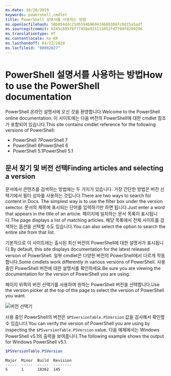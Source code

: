 ```yaml
---
ms.date: 10/20/2019
keywords: powershell,cmdlet
title: PowerShell 설명서를 사용하는 방법
ms.openlocfilehash: 50b054ddc21d55946969414688306fc0d15a5adf
ms.sourcegitcommit: 6545c60578f7745be015111052fd7769f8289296
ms.translationtype: HT
ms.contentlocale: ko-KR
ms.lasthandoff: 04/22/2020
ms.locfileid: "80082827"
---
```

# <a name="how-to-use-the-powershell-documentation"></a><span data-ttu-id="c6af6-103">PowerShell 설명서를 사용하는 방법</span><span class="sxs-lookup"><span data-stu-id="c6af6-103">How to use the PowerShell documentation</span></span>

<span data-ttu-id="c6af6-104">PowerShell 온라인 설명서에 오신 것을 환영합니다.</span><span class="sxs-lookup"><span data-stu-id="c6af6-104">Welcome to the PowerShell online documentation.</span></span> <span data-ttu-id="c6af6-105">이 사이트에는 다음 버전의 PowerShell에 대한 cmdlet 참조가 포함되어 있습니다.</span><span class="sxs-lookup"><span data-stu-id="c6af6-105">This site contains cmdlet reference for the following versions of PowerShell:</span></span>

- <span data-ttu-id="c6af6-106">PowerShell 7</span><span class="sxs-lookup"><span data-stu-id="c6af6-106">PowerShell 7</span></span>
- <span data-ttu-id="c6af6-107">PowerShell 6</span><span class="sxs-lookup"><span data-stu-id="c6af6-107">PowerShell 6</span></span>
- <span data-ttu-id="c6af6-108">PowerShell 5.1</span><span class="sxs-lookup"><span data-stu-id="c6af6-108">PowerShell 5.1</span></span>

## <a name="finding-articles-and-selecting-a-version"></a><span data-ttu-id="c6af6-109">문서 찾기 및 버전 선택</span><span class="sxs-lookup"><span data-stu-id="c6af6-109">Finding articles and selecting a version</span></span>

<span data-ttu-id="c6af6-110">문서에서 콘텐츠를 검색하는 방법에는 두 가지가 있습니다. 가장 간단한 방법은 버전 선택기에서 필터 상자를 사용하는 것입니다.</span><span class="sxs-lookup"><span data-stu-id="c6af6-110">There are two ways to search for content in Docs. The simplest way is to use the filter box under the version selector.</span></span> <span data-ttu-id="c6af6-111">문서의 제목에 표시되는 단어를 입력하기만 하면 됩니다.</span><span class="sxs-lookup"><span data-stu-id="c6af6-111">Just enter a word that appears in the title of an article.</span></span> <span data-ttu-id="c6af6-112">페이지에 일치하는 문서 목록이 표시됩니다.</span><span class="sxs-lookup"><span data-stu-id="c6af6-112">The page displays a list of matching articles.</span></span> <span data-ttu-id="c6af6-113">해당 목록에서 전체 사이트를 검색하는 옵션을 선택할 수도 있습니다.</span><span class="sxs-lookup"><span data-stu-id="c6af6-113">You can also select the option to search the entire site from that list.</span></span>

<span data-ttu-id="c6af6-114">기본적으로 이 사이트에는 출시된 최신 버전의 PowerShell에 대한 설명서가 표시됩니다.</span><span class="sxs-lookup"><span data-stu-id="c6af6-114">By default, this site displays documentation for the latest released version of PowerShell.</span></span> <span data-ttu-id="c6af6-115">일부 cmdlet은 다양한 버전의 PowerShell에서 다르게 작동합니다.</span><span class="sxs-lookup"><span data-stu-id="c6af6-115">Some cmdlets work differently in various versions of PowerShell.</span></span> <span data-ttu-id="c6af6-116">사용 중인 PowerShell 버전에 대한 설명서를 확인하세요.</span><span class="sxs-lookup"><span data-stu-id="c6af6-116">Be sure you are viewing the documentation for the version of PowerShell you are using.</span></span>

<span data-ttu-id="c6af6-117">페이지 위쪽의 버전 선택기를 사용하여 원하는 PowerShell 버전을 선택합니다.</span><span class="sxs-lookup"><span data-stu-id="c6af6-117">Use the version picker at the top of the page to select the version of PowerShell you want.</span></span>

![버전 선택기](media/how-to-use-docs/version-search.gif)

<span data-ttu-id="c6af6-119">사용 중인 PowerShell의 버전은 `$PSversionTable.PSVersion` 값을 검사해서 확인할 수 있습니다.</span><span class="sxs-lookup"><span data-stu-id="c6af6-119">You can verify the version of PowerShell you are using by inspecting the `$PSversionTable.PSVersion` value.</span></span> <span data-ttu-id="c6af6-120">다음 예제에서는 Windows PowerShell v5.1의 출력을 보여줍니다.</span><span class="sxs-lookup"><span data-stu-id="c6af6-120">The following example shows the output for Windows PowerShell v5.1.</span></span>

```powershell
$PSVersionTable.PSVersion
```

```Output
Major  Minor  Build  Revision
-----  -----  -----  --------
5      1      18362  145
```
